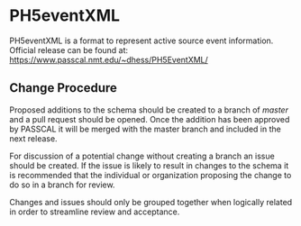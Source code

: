 # PH5eventXML
PH5eventXML is a format to represent active source event information.
Official release can be found at: https://www.passcal.nmt.edu/~dhess/PH5EventXML/


## Change Procedure

Proposed additions to the schema should be created to a branch of
*master* and a pull request should be opened.  Once the addition
has been approved by PASSCAL it will be merged with the master
branch and included in the next release.

For discussion of a potential change without creating a branch
an issue should be created.  If the issue is likely to result in 
changes to the schema it is recommended that the individual or
organization proposing the change to do so in a branch for review.

Changes and issues should only be grouped together when logically
related in order to streamline review and acceptance.
